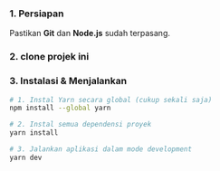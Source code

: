 ### 1. Persiapan

Pastikan **Git** dan **Node.js** sudah terpasang.

### 2. clone projek ini

### 3. Instalasi & Menjalankan

```bash
# 1. Instal Yarn secara global (cukup sekali saja)
npm install --global yarn

# 2. Instal semua dependensi proyek
yarn install

# 3. Jalankan aplikasi dalam mode development
yarn dev